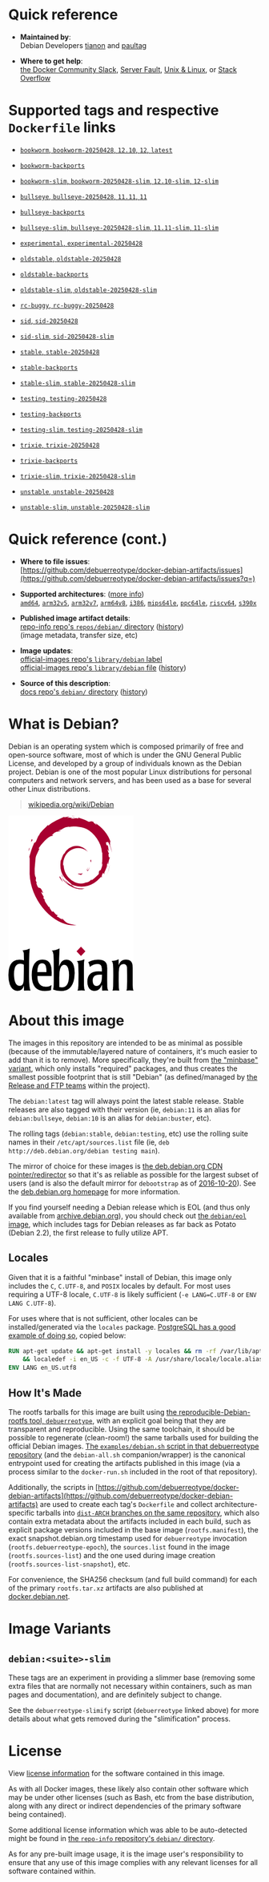 <!--

********************************************************************************

WARNING:

    DO NOT EDIT "debian/README.md"

    IT IS AUTO-GENERATED

    (from the other files in "debian/" combined with a set of templates)

********************************************************************************

-->

# Quick reference

-	**Maintained by**:  
	Debian Developers [tianon](https://qa.debian.org/developer.php?login=tianon) and [paultag](https://qa.debian.org/developer.php?login=paultag)

-	**Where to get help**:  
	[the Docker Community Slack](https://dockr.ly/comm-slack), [Server Fault](https://serverfault.com/help/on-topic), [Unix & Linux](https://unix.stackexchange.com/help/on-topic), or [Stack Overflow](https://stackoverflow.com/help/on-topic)

# Supported tags and respective `Dockerfile` links

-	[`bookworm`, `bookworm-20250428`, `12.10`, `12`, `latest`](https://github.com/debuerreotype/docker-debian-artifacts/blob/b5c972271c90459c4941a6eefd4b4c38183878d3/bookworm/oci/index.json)

-	[`bookworm-backports`](https://github.com/debuerreotype/docker-debian-artifacts/blob/b5c972271c90459c4941a6eefd4b4c38183878d3/bookworm/backports/Dockerfile)

-	[`bookworm-slim`, `bookworm-20250428-slim`, `12.10-slim`, `12-slim`](https://github.com/debuerreotype/docker-debian-artifacts/blob/b5c972271c90459c4941a6eefd4b4c38183878d3/bookworm/slim/oci/index.json)

-	[`bullseye`, `bullseye-20250428`, `11.11`, `11`](https://github.com/debuerreotype/docker-debian-artifacts/blob/b5c972271c90459c4941a6eefd4b4c38183878d3/bullseye/oci/index.json)

-	[`bullseye-backports`](https://github.com/debuerreotype/docker-debian-artifacts/blob/b5c972271c90459c4941a6eefd4b4c38183878d3/bullseye/backports/Dockerfile)

-	[`bullseye-slim`, `bullseye-20250428-slim`, `11.11-slim`, `11-slim`](https://github.com/debuerreotype/docker-debian-artifacts/blob/b5c972271c90459c4941a6eefd4b4c38183878d3/bullseye/slim/oci/index.json)

-	[`experimental`, `experimental-20250428`](https://github.com/debuerreotype/docker-debian-artifacts/blob/b5c972271c90459c4941a6eefd4b4c38183878d3/experimental/Dockerfile)

-	[`oldstable`, `oldstable-20250428`](https://github.com/debuerreotype/docker-debian-artifacts/blob/b5c972271c90459c4941a6eefd4b4c38183878d3/oldstable/oci/index.json)

-	[`oldstable-backports`](https://github.com/debuerreotype/docker-debian-artifacts/blob/b5c972271c90459c4941a6eefd4b4c38183878d3/oldstable/backports/Dockerfile)

-	[`oldstable-slim`, `oldstable-20250428-slim`](https://github.com/debuerreotype/docker-debian-artifacts/blob/b5c972271c90459c4941a6eefd4b4c38183878d3/oldstable/slim/oci/index.json)

-	[`rc-buggy`, `rc-buggy-20250428`](https://github.com/debuerreotype/docker-debian-artifacts/blob/b5c972271c90459c4941a6eefd4b4c38183878d3/rc-buggy/Dockerfile)

-	[`sid`, `sid-20250428`](https://github.com/debuerreotype/docker-debian-artifacts/blob/b5c972271c90459c4941a6eefd4b4c38183878d3/sid/oci/index.json)

-	[`sid-slim`, `sid-20250428-slim`](https://github.com/debuerreotype/docker-debian-artifacts/blob/b5c972271c90459c4941a6eefd4b4c38183878d3/sid/slim/oci/index.json)

-	[`stable`, `stable-20250428`](https://github.com/debuerreotype/docker-debian-artifacts/blob/b5c972271c90459c4941a6eefd4b4c38183878d3/stable/oci/index.json)

-	[`stable-backports`](https://github.com/debuerreotype/docker-debian-artifacts/blob/b5c972271c90459c4941a6eefd4b4c38183878d3/stable/backports/Dockerfile)

-	[`stable-slim`, `stable-20250428-slim`](https://github.com/debuerreotype/docker-debian-artifacts/blob/b5c972271c90459c4941a6eefd4b4c38183878d3/stable/slim/oci/index.json)

-	[`testing`, `testing-20250428`](https://github.com/debuerreotype/docker-debian-artifacts/blob/b5c972271c90459c4941a6eefd4b4c38183878d3/testing/oci/index.json)

-	[`testing-backports`](https://github.com/debuerreotype/docker-debian-artifacts/blob/b5c972271c90459c4941a6eefd4b4c38183878d3/testing/backports/Dockerfile)

-	[`testing-slim`, `testing-20250428-slim`](https://github.com/debuerreotype/docker-debian-artifacts/blob/b5c972271c90459c4941a6eefd4b4c38183878d3/testing/slim/oci/index.json)

-	[`trixie`, `trixie-20250428`](https://github.com/debuerreotype/docker-debian-artifacts/blob/b5c972271c90459c4941a6eefd4b4c38183878d3/trixie/oci/index.json)

-	[`trixie-backports`](https://github.com/debuerreotype/docker-debian-artifacts/blob/b5c972271c90459c4941a6eefd4b4c38183878d3/trixie/backports/Dockerfile)

-	[`trixie-slim`, `trixie-20250428-slim`](https://github.com/debuerreotype/docker-debian-artifacts/blob/b5c972271c90459c4941a6eefd4b4c38183878d3/trixie/slim/oci/index.json)

-	[`unstable`, `unstable-20250428`](https://github.com/debuerreotype/docker-debian-artifacts/blob/b5c972271c90459c4941a6eefd4b4c38183878d3/unstable/oci/index.json)

-	[`unstable-slim`, `unstable-20250428-slim`](https://github.com/debuerreotype/docker-debian-artifacts/blob/b5c972271c90459c4941a6eefd4b4c38183878d3/unstable/slim/oci/index.json)

# Quick reference (cont.)

-	**Where to file issues**:  
	[https://github.com/debuerreotype/docker-debian-artifacts/issues](https://github.com/debuerreotype/docker-debian-artifacts/issues?q=)

-	**Supported architectures**: ([more info](https://github.com/docker-library/official-images#architectures-other-than-amd64))  
	[`amd64`](https://hub.docker.com/r/amd64/debian/), [`arm32v5`](https://hub.docker.com/r/arm32v5/debian/), [`arm32v7`](https://hub.docker.com/r/arm32v7/debian/), [`arm64v8`](https://hub.docker.com/r/arm64v8/debian/), [`i386`](https://hub.docker.com/r/i386/debian/), [`mips64le`](https://hub.docker.com/r/mips64le/debian/), [`ppc64le`](https://hub.docker.com/r/ppc64le/debian/), [`riscv64`](https://hub.docker.com/r/riscv64/debian/), [`s390x`](https://hub.docker.com/r/s390x/debian/)

-	**Published image artifact details**:  
	[repo-info repo's `repos/debian/` directory](https://github.com/docker-library/repo-info/blob/master/repos/debian) ([history](https://github.com/docker-library/repo-info/commits/master/repos/debian))  
	(image metadata, transfer size, etc)

-	**Image updates**:  
	[official-images repo's `library/debian` label](https://github.com/docker-library/official-images/issues?q=label%3Alibrary%2Fdebian)  
	[official-images repo's `library/debian` file](https://github.com/docker-library/official-images/blob/master/library/debian) ([history](https://github.com/docker-library/official-images/commits/master/library/debian))

-	**Source of this description**:  
	[docs repo's `debian/` directory](https://github.com/docker-library/docs/tree/master/debian) ([history](https://github.com/docker-library/docs/commits/master/debian))

# What is Debian?

Debian is an operating system which is composed primarily of free and open-source software, most of which is under the GNU General Public License, and developed by a group of individuals known as the Debian project. Debian is one of the most popular Linux distributions for personal computers and network servers, and has been used as a base for several other Linux distributions.

> [wikipedia.org/wiki/Debian](https://en.wikipedia.org/wiki/Debian)

![logo](https://raw.githubusercontent.com/docker-library/docs/b449be7df57e9ed9086bb5821bfb5d6cdc5d67a4/debian/logo.png)

# About this image

The images in this repository are intended to be as minimal as possible (because of the immutable/layered nature of containers, it's much easier to add than it is to remove). More specifically, they're built from [the "minbase" variant](https://manpages.debian.org/stable/debootstrap/debootstrap.8.en.html#variant=minbase_buildd_fakechroot), which only installs "required" packages, and thus creates the smallest possible footprint that is still "Debian" (as defined/managed by [the Release and FTP teams](https://www.debian.org/intro/organization#distribution) within the project).

The `debian:latest` tag will always point the latest stable release. Stable releases are also tagged with their version (ie, `debian:11` is an alias for `debian:bullseye`, `debian:10` is an alias for `debian:buster`, etc).

The rolling tags (`debian:stable`, `debian:testing`, etc) use the rolling suite names in their `/etc/apt/sources.list` file (ie, `deb http://deb.debian.org/debian testing main`).

The mirror of choice for these images is [the deb.debian.org CDN pointer/redirector](https://deb.debian.org) so that it's as reliable as possible for the largest subset of users (and is also the default mirror for `debootstrap` as of [2016-10-20](https://anonscm.debian.org/cgit/d-i/debootstrap.git/commit/?id=9e8bc60ad1ccf3a25ce7890526b70059f3e770de)). See the [deb.debian.org homepage](https://deb.debian.org) for more information.

If you find yourself needing a Debian release which is EOL (and thus only available from [archive.debian.org](http://archive.debian.org)), you should check out [the `debian/eol` image](https://hub.docker.com/r/debian/eol/), which includes tags for Debian releases as far back as Potato (Debian 2.2), the first release to fully utilize APT.

## Locales

Given that it is a faithful "minbase" install of Debian, this image only includes the `C`, `C.UTF-8`, and `POSIX` locales by default. For most uses requiring a UTF-8 locale, `C.UTF-8` is likely sufficient (`-e LANG=C.UTF-8` or `ENV LANG C.UTF-8`).

For uses where that is not sufficient, other locales can be installed/generated via the `locales` package. [PostgreSQL has a good example of doing so](https://github.com/docker-library/postgres/blob/69bc540ecfffecce72d49fa7e4a46680350037f9/9.6/Dockerfile#L21-L24), copied below:

```dockerfile
RUN apt-get update && apt-get install -y locales && rm -rf /var/lib/apt/lists/* \
	&& localedef -i en_US -c -f UTF-8 -A /usr/share/locale/locale.alias en_US.UTF-8
ENV LANG en_US.utf8
```

## How It's Made

The rootfs tarballs for this image are built using [the reproducible-Debian-rootfs tool, `debuerreotype`](https://github.com/debuerreotype/debuerreotype), with an explicit goal being that they are transparent and reproducible. Using the same toolchain, it should be possible to regenerate (clean-room!) the same tarballs used for building the official Debian images. [The `examples/debian.sh` script in that debuerreotype repository](https://github.com/debuerreotype/debuerreotype/blob/master/examples/debian.sh) (and the `debian-all.sh` companion/wrapper) is the canonical entrypoint used for creating the artifacts published in this image (via a process similar to the `docker-run.sh` included in the root of that repository).

Additionally, the scripts in [https://github.com/debuerreotype/docker-debian-artifacts](https://github.com/debuerreotype/docker-debian-artifacts) are used to create each tag's `Dockerfile` and collect architecture-specific tarballs into [`dist-ARCH` branches on the same repository](https://github.com/debuerreotype/docker-debian-artifacts/branches), which also contain extra metadata about the artifacts included in each build, such as explicit package versions included in the base image (`rootfs.manifest`), the exact snapshot.debian.org timestamp used for `debuerreotype` invocation (`rootfs.debuerreotype-epoch`), the `sources.list` found in the image (`rootfs.sources-list`) and the one used during image creation (`rootfs.sources-list-snapshot`), etc.

For convenience, the SHA256 checksum (and full build command) for each of the primary `rootfs.tar.xz` artifacts are also published at [docker.debian.net](https://docker.debian.net/).

# Image Variants

## `debian:<suite>-slim`

These tags are an experiment in providing a slimmer base (removing some extra files that are normally not necessary within containers, such as man pages and documentation), and are definitely subject to change.

See the `debuerreotype-slimify` script (`debuerreotype` linked above) for more details about what gets removed during the "slimification" process.

# License

View [license information](https://www.debian.org/social_contract#guidelines) for the software contained in this image.

As with all Docker images, these likely also contain other software which may be under other licenses (such as Bash, etc from the base distribution, along with any direct or indirect dependencies of the primary software being contained).

Some additional license information which was able to be auto-detected might be found in [the `repo-info` repository's `debian/` directory](https://github.com/docker-library/repo-info/tree/master/repos/debian).

As for any pre-built image usage, it is the image user's responsibility to ensure that any use of this image complies with any relevant licenses for all software contained within.

